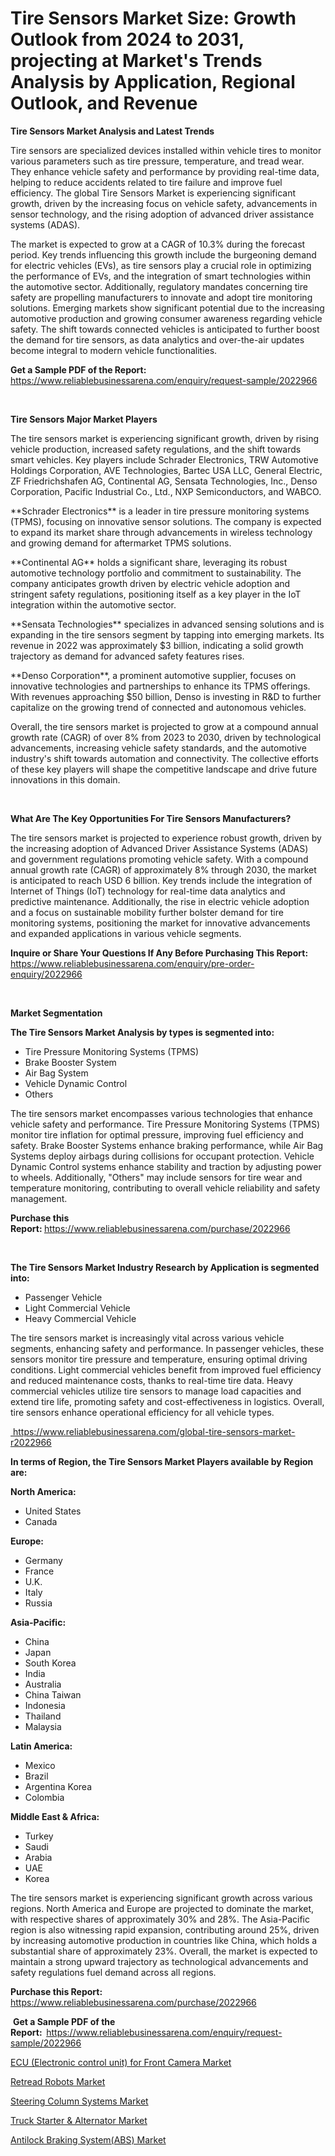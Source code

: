 <p><h1>Tire Sensors Market Size: Growth Outlook from 2024 to 2031, projecting at Market's Trends Analysis by Application, Regional Outlook, and Revenue</h1></p><p><strong>Tire Sensors Market Analysis and Latest Trends</strong></p>
<p><p>Tire sensors are specialized devices installed within vehicle tires to monitor various parameters such as tire pressure, temperature, and tread wear. They enhance vehicle safety and performance by providing real-time data, helping to reduce accidents related to tire failure and improve fuel efficiency. The global Tire Sensors Market is experiencing significant growth, driven by the increasing focus on vehicle safety, advancements in sensor technology, and the rising adoption of advanced driver assistance systems (ADAS).</p><p>The market is expected to grow at a CAGR of 10.3% during the forecast period. Key trends influencing this growth include the burgeoning demand for electric vehicles (EVs), as tire sensors play a crucial role in optimizing the performance of EVs, and the integration of smart technologies within the automotive sector. Additionally, regulatory mandates concerning tire safety are propelling manufacturers to innovate and adopt tire monitoring solutions. Emerging markets show significant potential due to the increasing automotive production and growing consumer awareness regarding vehicle safety. The shift towards connected vehicles is anticipated to further boost the demand for tire sensors, as data analytics and over-the-air updates become integral to modern vehicle functionalities.</p></p>
<p><strong>Get a Sample PDF of the Report:&nbsp;</strong> <a href="https://www.reliablebusinessarena.com/enquiry/request-sample/2022966?utm_campaign=1730&utm_medium=2&utm_source=Github&utm_content=ia&utm_term=28102024&utm_id=tire-sensors">https://www.reliablebusinessarena.com/enquiry/request-sample/2022966</a></p>
<p>&nbsp;</p>
<p><strong>Tire Sensors Major Market Players</strong></p>
<p><p>The tire sensors market is experiencing significant growth, driven by rising vehicle production, increased safety regulations, and the shift towards smart vehicles. Key players include Schrader Electronics, TRW Automotive Holdings Corporation, AVE Technologies, Bartec USA LLC, General Electric, ZF Friedrichshafen AG, Continental AG, Sensata Technologies, Inc., Denso Corporation, Pacific Industrial Co., Ltd., NXP Semiconductors, and WABCO.</p><p>**Schrader Electronics** is a leader in tire pressure monitoring systems (TPMS), focusing on innovative sensor solutions. The company is expected to expand its market share through advancements in wireless technology and growing demand for aftermarket TPMS solutions. </p><p>**Continental AG** holds a significant share, leveraging its robust automotive technology portfolio and commitment to sustainability. The company anticipates growth driven by electric vehicle adoption and stringent safety regulations, positioning itself as a key player in the IoT integration within the automotive sector.</p><p>**Sensata Technologies** specializes in advanced sensing solutions and is expanding in the tire sensors segment by tapping into emerging markets. Its revenue in 2022 was approximately $3 billion, indicating a solid growth trajectory as demand for advanced safety features rises.</p><p>**Denso Corporation**, a prominent automotive supplier, focuses on innovative technologies and partnerships to enhance its TPMS offerings. With revenues approaching $50 billion, Denso is investing in R&D to further capitalize on the growing trend of connected and autonomous vehicles.</p><p>Overall, the tire sensors market is projected to grow at a compound annual growth rate (CAGR) of over 8% from 2023 to 2030, driven by technological advancements, increasing vehicle safety standards, and the automotive industry's shift towards automation and connectivity. The collective efforts of these key players will shape the competitive landscape and drive future innovations in this domain.</p></p>
<p>&nbsp;</p>
<p><strong>What Are The Key Opportunities For Tire Sensors Manufacturers?</strong></p>
<p><p>The tire sensors market is projected to experience robust growth, driven by the increasing adoption of Advanced Driver Assistance Systems (ADAS) and government regulations promoting vehicle safety. With a compound annual growth rate (CAGR) of approximately 8% through 2030, the market is anticipated to reach USD 6 billion. Key trends include the integration of Internet of Things (IoT) technology for real-time data analytics and predictive maintenance. Additionally, the rise in electric vehicle adoption and a focus on sustainable mobility further bolster demand for tire monitoring systems, positioning the market for innovative advancements and expanded applications in various vehicle segments.</p></p>
<p><strong>Inquire or Share Your Questions If Any Before Purchasing This Report:</strong> <a href="https://www.reliablebusinessarena.com/enquiry/pre-order-enquiry/2022966?utm_campaign=1730&utm_medium=2&utm_source=Github&utm_content=ia&utm_term=28102024&utm_id=tire-sensors">https://www.reliablebusinessarena.com/enquiry/pre-order-enquiry/2022966</a></p>
<p>&nbsp;</p>
<p><strong>Market Segmentation</strong></p>
<p><strong>The Tire Sensors Market Analysis by types is segmented into:</strong></p>
<p><ul><li>Tire Pressure Monitoring Systems (TPMS)</li><li>Brake Booster System</li><li>Air Bag System</li><li>Vehicle Dynamic Control</li><li>Others</li></ul></p>
<p><p>The tire sensors market encompasses various technologies that enhance vehicle safety and performance. Tire Pressure Monitoring Systems (TPMS) monitor tire inflation for optimal pressure, improving fuel efficiency and safety. Brake Booster Systems enhance braking performance, while Air Bag Systems deploy airbags during collisions for occupant protection. Vehicle Dynamic Control systems enhance stability and traction by adjusting power to wheels. Additionally, "Others" may include sensors for tire wear and temperature monitoring, contributing to overall vehicle reliability and safety management.</p></p>
<p><strong>Purchase this Report:&nbsp;</strong><a href="https://www.reliablebusinessarena.com/purchase/2022966?utm_campaign=1730&utm_medium=2&utm_source=Github&utm_content=ia&utm_term=28102024&utm_id=tire-sensors">https://www.reliablebusinessarena.com/purchase/2022966</a></p>
<p>&nbsp;</p>
<p><strong>The Tire Sensors Market Industry Research by Application is segmented into:</strong></p>
<p><ul><li>Passenger Vehicle</li><li>Light Commercial Vehicle</li><li>Heavy Commercial Vehicle</li></ul></p>
<p><p>The tire sensors market is increasingly vital across various vehicle segments, enhancing safety and performance. In passenger vehicles, these sensors monitor tire pressure and temperature, ensuring optimal driving conditions. Light commercial vehicles benefit from improved fuel efficiency and reduced maintenance costs, thanks to real-time tire data. Heavy commercial vehicles utilize tire sensors to manage load capacities and extend tire life, promoting safety and cost-effectiveness in logistics. Overall, tire sensors enhance operational efficiency for all vehicle types.</p></p>
<p><a href="https://www.reliablebusinessarena.com/global-tire-sensors-market-r2022966?utm_campaign=1730&utm_medium=2&utm_source=Github&utm_content=ia&utm_term=28102024&utm_id=tire-sensors">&nbsp;https://www.reliablebusinessarena.com/global-tire-sensors-market-r2022966</a></p>
<p><strong>In terms of Region, the Tire Sensors Market Players available by Region are:</strong></p>
<p>
    <p> <strong> North America: </strong>
        <ul>
            <li>United States</li>
            <li>Canada</li>
        </ul>
        </p> 
    <p> <strong> Europe: </strong>
        <ul>
            <li>Germany</li>
            <li>France</li>
            <li>U.K.</li>
            <li>Italy</li>
            <li>Russia</li>
        </ul>
        </p> 
    <p> <strong> Asia-Pacific: </strong>
        <ul>
            <li>China</li>
            <li>Japan</li>
            <li>South Korea</li>
            <li>India</li>
            <li>Australia</li>
            <li>China Taiwan</li>
            <li>Indonesia</li>
            <li>Thailand</li>
            <li>Malaysia</li>
        </ul>
        </p> 
    <p> <strong> Latin America: </strong>
        <ul>
            <li>Mexico</li>
            <li>Brazil</li>
            <li>Argentina Korea</li>
            <li>Colombia</li>
        </ul>
        </p> 
    <p> <strong> Middle East & Africa: </strong>
        <ul>
            <li>Turkey</li>
            <li>Saudi</li>
            <li>Arabia</li>
            <li>UAE</li>
            <li>Korea</li>
        </ul>
    </p>
    </p>
<p><p>The tire sensors market is experiencing significant growth across various regions. North America and Europe are projected to dominate the market, with respective shares of approximately 30% and 28%. The Asia-Pacific region is also witnessing rapid expansion, contributing around 25%, driven by increasing automotive production in countries like China, which holds a substantial share of approximately 23%. Overall, the market is expected to maintain a strong upward trajectory as technological advancements and safety regulations fuel demand across all regions.</p></p>
<p><strong>Purchase this Report: </strong><a href="https://www.reliablebusinessarena.com/purchase/2022966?utm_campaign=1730&utm_medium=2&utm_source=Github&utm_content=ia&utm_term=28102024&utm_id=tire-sensors">https://www.reliablebusinessarena.com/purchase/2022966</a></p>
<p>&nbsp;<strong>Get a Sample PDF of the Report:&nbsp;&nbsp;</strong><a href="https://www.reliablebusinessarena.com/enquiry/request-sample/2022966?utm_campaign=1730&utm_medium=2&utm_source=Github&utm_content=ia&utm_term=28102024&utm_id=tire-sensors">https://www.reliablebusinessarena.com/enquiry/request-sample/2022966</a></p>
<p><strong></strong></p>
<p><p><a href="https://www.linkedin.com/pulse/ecu-electronic-control-unit-front-camera-market-research-report-ym9gf?utm_campaign=1730&utm_medium=2&utm_source=Github&utm_content=ia&utm_term=28102024&utm_id=tire-sensors">ECU (Electronic control unit) for Front Camera Market</a></p><p><a href="https://issuu.com/reportprime-2/docs/retread-robots-market-size-2030.ppt_33a5503b9ecf32?utm_campaign=1730&utm_medium=2&utm_source=Github&utm_content=ia&utm_term=28102024&utm_id=tire-sensors">Retread Robots Market</a></p><p><a href="https://www.linkedin.com/pulse/unlocking-growth-potential-strategic-analysis-steering-column-7upsc?utm_campaign=1730&utm_medium=2&utm_source=Github&utm_content=ia&utm_term=28102024&utm_id=tire-sensors">Steering Column Systems Market</a></p><p><a href="https://www.linkedin.com/pulse/navigating-truck-starter-alternator-market-expert-analysis-forecast-b2cce?trk=public_post_embed_feed-article-content&utm_campaign=1730&utm_medium=2&utm_source=Github&utm_content=ia&utm_term=28102024&utm_id=tire-sensors">Truck Starter & Alternator Market</a></p><p><a href="https://www.linkedin.com/pulse/key-drivers-antilock-braking-systemabs-market-trends-future-yi94c?utm_campaign=1730&utm_medium=2&utm_source=Github&utm_content=ia&utm_term=28102024&utm_id=tire-sensors">Antilock Braking System(ABS) Market</a></p></p>